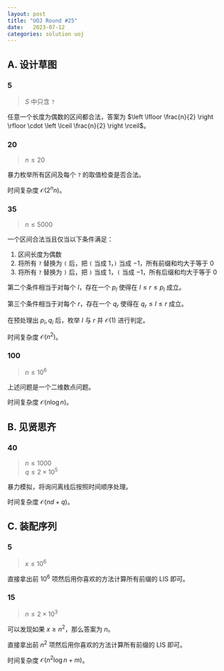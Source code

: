 ```yaml
---
layout: post
title: "UOJ Round #25"
date:   2023-07-12
categories: solution uoj
---
```


## A. 设计草图

### 5

>   $S$ 中只含 `?`

任意一个长度为偶数的区间都合法，答案为 $\left \lfloor \frac{n}{2} \right \rfloor \cdot \left \lceil \frac{n}{2} \right \rceil$。

### 20

>   $n \le 20$

暴力枚举所有区间及每个 `?` 的取值检查是否合法。

时间复杂度 $\mathcal O(2^n n)$。

### 35

>   $n \le 5000$

一个区间合法当且仅当以下条件满足：

1.  区间长度为偶数
2.  将所有 `?` 替换为 `(` 后，把 `(` 当成 1，`)` 当成 $-1$，所有前缀和均大于等于 $0$
3.  将所有 `?` 替换为 `)` 后，把 `)` 当成 1，`(` 当成 $-1$，所有后缀和均大于等于 $0$

第二个条件相当于对每个 $l$，存在一个 $p_l$ 使得在 $l \le r \le p_l$ 成立。

第三个条件相当于对每个 $r$，存在一个 $q_r$ 使得在 $q_r \le l\le r$ 成立。

在预处理出 $p_i, q_i$ 后，枚举 $l$ 与 $r$ 并 $\mathcal O(1)$ 进行判定。

时间复杂度 $\mathcal O(n^2)$。

### 100

>   $n \le 10^6$

上述问题是一个二维数点问题。

时间复杂度 $\mathcal O(n \log n)$。

## B. 见贤思齐

### 40

>   $n \le 1000$  
>   $q \le 2 \times 10^5$

暴力模拟，将询问离线后按照时间顺序处理。

时间复杂度 $\mathcal O(n d + q)$。

## C. 装配序列

### 5

>   $x \le 10^6$

直接拿出前 $10^6$ 项然后用你喜欢的方法计算所有前缀的 LIS 即可。

### 15

>   $n \le 2 \times 10^3$

可以发现如果 $x \ge n^2$，那么答案为 $n$。

直接拿出前 $n^2$ 项然后用你喜欢的方法计算所有前缀的 LIS 即可。

时间复杂度 $\mathcal O(n^2 \log n + m)$。